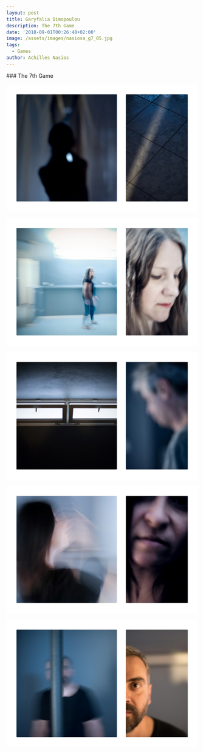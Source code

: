 ```yaml
---
layout: post
title: Garyfalia Dimopoulou
description: The 7th Game
date: '2018-09-01T00:26:48+02:00'
image: /assets/images/nasiosa_g7_05.jpg
tags:
  - Games
author: Achilles Nasios
---
```

\### The 7th Game



![](/assets/images/garyfalia-12.jpg)

![](/assets/images/garyfalia-13.jpg)

![](/assets/images/garyfalia-14.jpg)

![](/assets/images/garyfalia-15.jpg)

![](/assets/images/garyfalia-16.jpg)
